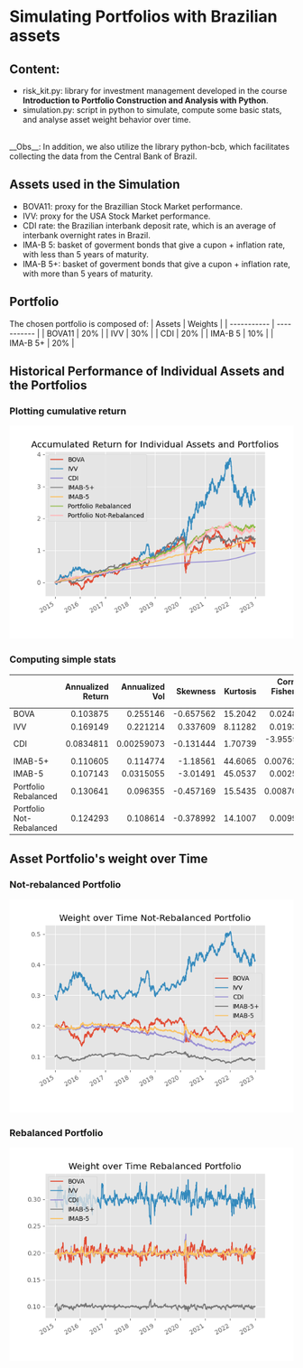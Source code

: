 # Simulating Portfolios with Brazilian assets

## Content:
+ risk_kit.py: library for investment management developed in the course **Introduction to Portfolio Construction and Analysis with Python**.
+ simulation.py: script in python to simulate, compute some basic stats, and analyse asset weight behavior over time.
<br>
__Obs__: In addition, we also utilize the library python-bcb, which facilitates collecting the data from the Central Bank of Brazil.

## Assets used in the Simulation

+ BOVA11: proxy for the Brazillian Stock Market performance.
+ IVV: proxy for the USA Stock Market performance.
+ CDI rate: the Brazilian interbank deposit rate, which is an average of interbank overnight rates in Brazil.
+ IMA-B 5: basket of goverment bonds that give a cupon + inflation rate, with less than 5 years of maturity.
+ IMA-B 5+: basket of goverment bonds that give a cupon + inflation rate, with more than 5 years of maturity.

## Portfolio

The chosen portfolio is composed of:
| Assets | Weights |
| ----------- | ----------- |
| BOVA11 | 20% |
| IVV | 30% |
| CDI | 20% |
| IMA-B 5 | 10% |
| IMA-B 5+ | 20% |

## Historical Performance of Individual Assets and the Portfolios
### Plotting cumulative return
![Alt text](plots/aggregated_return.png?raw=true "Title")

### Computing simple stats
|                          |   Annualized Return |   Annualized Vol |   Skewness |   Kurtosis |   Cornish-Fisher VaR (5%) |   Historic CVaR (5%) |   Sharpe Ratio |   Max Drawdown |
|:-------------------------|--------------------:|-----------------:|-----------:|-----------:|--------------------------:|---------------------:|---------------:|---------------:|
| BOVA                     |           0.103875  |       0.255146   |  -0.657562 |   15.2042  |               0.0248238   |          0.0362012   |    0.0737549   |     -0.469317  |
| IVV                      |           0.169149  |       0.221214   |   0.337609 |    8.11282 |               0.0193944   |          0.0300408   |    0.357503    |     -0.315595  |
| CDI                      |           0.0834811 |       0.00259073 |  -0.131444 |    1.70739 |              -3.95591e-05 |         -5.36506e-05 |    5.05456e-05 |      0         |
| IMAB-5+                  |           0.110605  |       0.114774   |  -1.18561  |   44.6065  |               0.00762286  |          0.0156972   |    0.218166    |     -0.187056  |
| IMAB-5                   |           0.107143  |       0.0315055  |  -3.01491  |   45.0537  |               0.0025355   |          0.00435255  |    0.693397    |     -0.0537667 |
| Portfolio Rebalanced     |           0.130641  |       0.096355   |  -0.457169 |   15.5435  |               0.00870436  |          0.0133886   |    0.451858    |     -0.193758  |
| Portfolio Not-Rebalanced |           0.124293  |       0.108614   |  -0.378992 |   14.1007  |               0.0099491   |          0.0152618   |    0.346898    |     -0.208792  |

## Asset Portfolio's weight over Time

### Not-rebalanced Portfolio
![Alt text](plots/weights_non-rabalanced.png?raw=true "Title")

### Rebalanced Portfolio
![Alt text](plots/weights_rabalanced.png?raw=true "Title")
